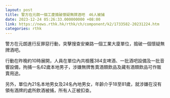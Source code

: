 ```yaml
---
layout: post
title: 警方在元朗一個工廈搗破懷疑無牌酒吧　46人被捕　
date: 2023-12-24 05:26:33.000000000 +08:00
link: https://news.rthk.hk/rthk/ch/component/k2/1733582-20231224.htm
categories: rthk
---
```


警方在元朗進行反罪惡行動，突擊搜查安樂路一個工業大廈單位，搗破一個懷疑無牌酒吧。

行動在昨晚約10時展開，人員在單位內共檢獲384支啤酒、一批酒吧設備及一批音響設備，拘捕一名62歲本地男子，涉嫌無牌售賣酒類飲品及藏有酒類飲品可作販賣用途。

另外，單位內21名本地男女及24名內地男女，年齡介乎18至81歲，就涉嫌在沒有領有酒牌的處所飲酒被捕，所有人正被扣查。
